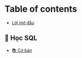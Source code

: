 # Table of contents

* [Lời mở đầu](README.md)

## 💾 Học SQL <a href="#learning-sql" id="learning-sql"></a>

* [📚 Cơ bản](learning-sql/co-ban.md)
